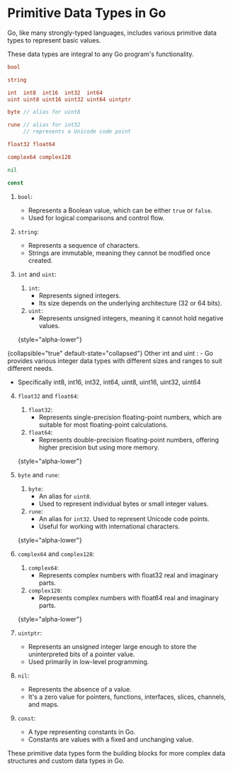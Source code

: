 # Primitive Data Types in Go

<deflist> 
    <def title="Go is Strongly and Statically Typed.">
        <p>
            Go, like many strongly-typed languages, includes various 
            primitive data types to represent basic values.
        </p>
        <p>
            These data types are integral to any Go program's 
            functionality.
        </p>
    </def>
</deflist>

```Go
bool

string

int  int8  int16  int32  int64
uint uint8 uint16 uint32 uint64 uintptr

byte // alias for uint8

rune // alias for int32
     // represents a Unicode code point

float32 float64

complex64 complex128

nil

const
```

1. `bool`: 
    - Represents a Boolean value, which can be either `true` or 
      `false`. 
    - Used for logical comparisons and control flow.

2. `string`:
    - Represents a sequence of characters. 
    - Strings are immutable, meaning they cannot be modified once created.

3. `int` and `uint`:
   1. `int`: 
      - Represents signed integers. 
      - Its size depends on the underlying architecture (32 or 64 bits).
   2. `uint`:
      - Represents unsigned integers, meaning it cannot hold negative 
        values.

   {style="alpha-lower"}

{collapsible="true" default-state="collapsed"}
Other int and uint
: - Go provides various integer data types with different sizes and ranges
to suit different needs.
- Specifically int8, int16, int32, int64, uint8, uint16, uint32, uint64

4. `float32` and `float64`:
    1. `float32`:
        - Represents single-precision floating-point numbers, which are 
          suitable for most floating-point calculations.
    2. `float64`:
        - Represents double-precision floating-point numbers, offering 
          higher precision but using more memory.

   {style="alpha-lower"}

5. `byte` and `rune`:
    1. `byte`:
        - An alias for `uint8`. 
        - Used to represent individual bytes or small integer values.
    2. `rune`:
        - An alias for `int32`. Used to represent Unicode code points. 
        - Useful for working with international characters.

   {style="alpha-lower"}

6. `complex64` and `complex128`:
    1. `complex64`:
        - Represents complex numbers with float32 real and imaginary parts.
    2. `complex128`:
        - Represents complex numbers with float64 real and imaginary parts.

   {style="alpha-lower"}

7. `uintptr`:
    - Represents an unsigned integer large enough to store the 
      uninterpreted bits of a pointer value. 
    - Used primarily in low-level programming.

8. `nil`:
    - Represents the absence of a value. 
    - It's a zero value for pointers, functions, interfaces, slices, 
      channels, and maps.

9. `const`:
    - A type representing constants in Go. 
    - Constants are values with a fixed and unchanging value.

These primitive data types form the building blocks for more complex 
data structures and custom data types in Go.